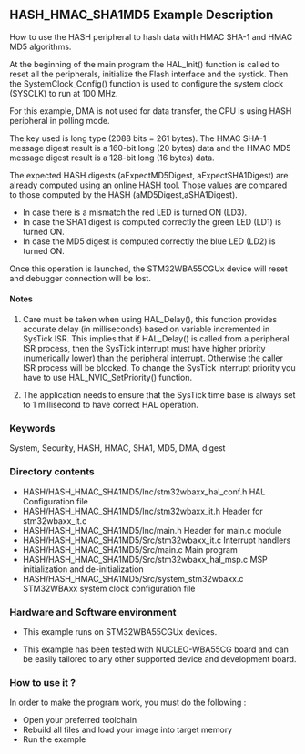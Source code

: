 ## <b>HASH_HMAC_SHA1MD5 Example Description</b>

How to use the HASH peripheral to hash data with HMAC SHA-1 and HMAC MD5 algorithms.

At the beginning of the main program the HAL_Init() function is called to reset
all the peripherals, initialize the Flash interface and the systick.
Then the SystemClock_Config() function is used to configure the system clock (SYSCLK)
to run at 100 MHz.

For this example, DMA is not used for data transfer, the CPU is using HASH peripheral in polling mode.

The key used is long type (2088 bits = 261 bytes).
The HMAC SHA-1 message digest result is a 160-bit long (20 bytes) data and the HMAC MD5 message 
digest result is a 128-bit long (16 bytes) data.

The expected HASH digests (aExpectMD5Digest, aExpectSHA1Digest) are already computed using an online
HASH tool. Those values are compared to those computed by the HASH (aMD5Digest,aSHA1Digest).

- In case there is a mismatch the red LED is turned ON (LD3).
- In case the SHA1 digest is computed correctly the green LED (LD1) is turned ON.
- In case the MD5 digest is computed correctly the blue LED (LD2) is turned ON.

Once this operation is launched, the STM32WBA55CGUx device will reset and debugger connection will be lost.

#### <b>Notes</b>

 1. Care must be taken when using HAL_Delay(), this function provides accurate delay (in milliseconds)
    based on variable incremented in SysTick ISR. This implies that if HAL_Delay() is called from
    a peripheral ISR process, then the SysTick interrupt must have higher priority (numerically lower)
    than the peripheral interrupt. Otherwise the caller ISR process will be blocked.
    To change the SysTick interrupt priority you have to use HAL_NVIC_SetPriority() function.

 2. The application needs to ensure that the SysTick time base is always set to 1 millisecond
    to have correct HAL operation.

### <b>Keywords</b>

System, Security, HASH, HMAC, SHA1, MD5, DMA, digest

### <b>Directory contents</b>

  - HASH/HASH_HMAC_SHA1MD5/Inc/stm32wbaxx_hal_conf.h       HAL Configuration file
  - HASH/HASH_HMAC_SHA1MD5/Inc/stm32wbaxx_it.h             Header for stm32wbaxx_it.c
  - HASH/HASH_HMAC_SHA1MD5/Inc/main.h                      Header for main.c module
  - HASH/HASH_HMAC_SHA1MD5/Src/stm32wbaxx_it.c             Interrupt handlers
  - HASH/HASH_HMAC_SHA1MD5/Src/main.c                      Main program
  - HASH/HASH_HMAC_SHA1MD5/Src/stm32wbaxx_hal_msp.c        MSP initialization and de-initialization
  - HASH/HASH_HMAC_SHA1MD5/Src/system_stm32wbaxx.c         STM32WBAxx system clock configuration file

### <b>Hardware and Software environment</b> 

  - This example runs on STM32WBA55CGUx devices.

  - This example has been tested with NUCLEO-WBA55CG board and can be
    easily tailored to any other supported device and development board.

### <b>How to use it ?</b> 

In order to make the program work, you must do the following :

 - Open your preferred toolchain
 - Rebuild all files and load your image into target memory
 - Run the example
